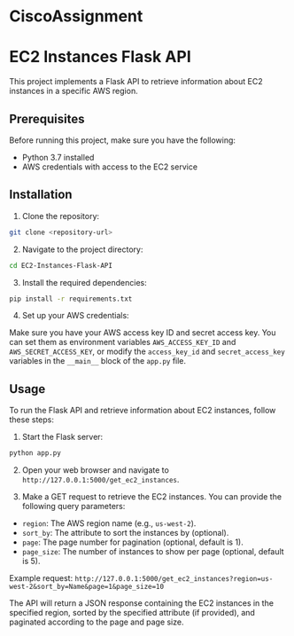 # CiscoAssignment

# EC2 Instances Flask API

This project implements a Flask API to retrieve information about EC2 instances in a specific AWS region.

## Prerequisites

Before running this project, make sure you have the following:

- Python 3.7 installed
- AWS credentials with access to the EC2 service

## Installation

1. Clone the repository:

```bash
git clone <repository-url>
```

2. Navigate to the project directory:

```bash
cd EC2-Instances-Flask-API
```

3. Install the required dependencies:

```bash
pip install -r requirements.txt
```

4. Set up your AWS credentials:

Make sure you have your AWS access key ID and secret access key. You can set them as environment variables `AWS_ACCESS_KEY_ID` and `AWS_SECRET_ACCESS_KEY`, or modify the `access_key_id` and `secret_access_key` variables in the `__main__` block of the `app.py` file.

## Usage

To run the Flask API and retrieve information about EC2 instances, follow these steps:

1. Start the Flask server:

```bash
python app.py
```

2. Open your web browser and navigate to `http://127.0.0.1:5000/get_ec2_instances`.

3. Make a GET request to retrieve the EC2 instances. You can provide the following query parameters:

- `region`: The AWS region name (e.g., `us-west-2`).
- `sort_by`: The attribute to sort the instances by (optional).
- `page`: The page number for pagination (optional, default is 1).
- `page_size`: The number of instances to show per page (optional, default is 5).

Example request: `http://127.0.0.1:5000/get_ec2_instances?region=us-west-2&sort_by=Name&page=1&page_size=10`

The API will return a JSON response containing the EC2 instances in the specified region, sorted by the specified attribute (if provided), and paginated according to the page and page size.
